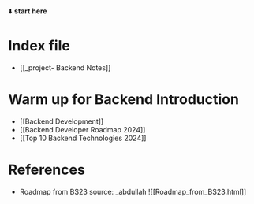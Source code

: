 ⬇️ **start here**
# Index file

- [[_project- Backend Notes]]

# Warm up for Backend Introduction

- [[Backend Development]]
- [[Backend Developer Roadmap 2024]]
- [[Top 10 Backend Technologies 2024]]












# References

- Roadmap from BS23 source: _abdullah
![[Roadmap_from_BS23.html]]




